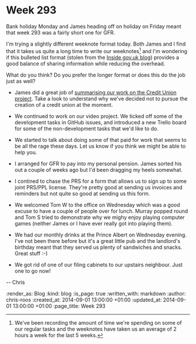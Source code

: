 Week 293
========

Bank holiday Monday and James heading off on holiday on Friday meant that week 293 was a fairly short one for GFR.

I'm trying a slightly different weeknote format today. Both James and I find that it takes us quite a long time to write our weeknotes[^1] and I'm wondering if this bulleted list format (stolen from the [Inside gov.uk blog][]) provides a good balance of sharing information while reducing the overhead.

What do you think? Do you prefer the longer format or does this do the job just as well?

* James did a great job of [summarising our work on the Credit Union project][credit-union-summary]. Take a look to understand why we've decided not to pursue the creation of a credit union at the moment.

* We continued to work on our video project. We ticked off some of the development tasks in GitHub issues, and introduced a new Trello board for some of the non-development tasks that we'd like to do.

* We started to talk about doing some of that paid for work that seems to be all the rage these days. Let us know if you think we might be able to help you.

* I arranged for GFR to pay into my personal pension. James sorted his out a couple of weeks ago but I'd been dragging my heels somewhat.

* I contined to chase the PRS for a form that allows us to sign up to some joint PRS/PPL license. They're pretty good at sending us invoices and reminders but not quite so good at sending us this form.

* We welcomed Tom W to the office on Wednesday which was a good excuse to have a couple of people over for lunch. Murray popped round and Tom S tried to demonstrate why we mighy enjoy playing computer games (neither James or I have ever really got into playing them).

* We had our monthly drinks at the Prince Albert on Wednesday evening. I've not been there before but it's a great little pub and the landlord's birthday meant that they served us plenty of sandwiches and snacks. Great stuff :-)

* We got rid of one of our filing cabinets to our upstairs neighbour. Just one to go now!

-- Chris

[^1]: We've been recording the amount of time we're spending on some of our regular tasks and the weeknotes have taken us an average of 2 hours a week for the last 5 weeks.

[credit-union-summary]: /project-credit-union-update
[Inside gov.uk blog]: https://insidegovuk.blog.gov.uk

:render_as: Blog
:kind: blog
:is_page: true
:written_with: markdown
:author: chris-roos
:created_at: 2014-09-01 13:00:00 +01:00
:updated_at: 2014-09-01 13:00:00 +01:00
:page_title: Week 293
